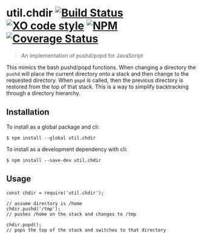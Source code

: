 # util.chdir [![Build Status](https://travis-ci.org/jmquigley/util.chdir.svg?branch=master)](https://travis-ci.org/jmquigley/util.chdir) [![XO code style](https://img.shields.io/badge/code_style-XO-5ed9c7.svg)](https://github.com/sindresorhus/xo) [![NPM](https://img.shields.io/badge/npm-v0.0.6-blue.svg)](https://www.npmjs.com/package/util.chdir) [![Coverage Status](https://coveralls.io/repos/github/jmquigley/util.chdir/badge.svg?branch=master)](https://coveralls.io/github/jmquigley/util.chdir?branch=master)

> An implementation of pushd/popd for JavaScript

This mimics the bash pushd/popd functions.  When changing a directory the `pushd` will place the current directory onto a stack and then change to the requested directory.  When `popd` is called, then the previous directory is restored from the top of that stack.  This is a way to simplify backtracking through a directory hierarchy.

## Installation

To install as a global package and cli:
```
$ npm install --global util.chdir
```

To install as a development dependency with cli:
```
$ npm install --save-dev util.chdir
```

## Usage

    const chdir = require('util.chdir');
    
    // assume directory is /home
    chdir.pushd('/tmp');
    // pushes /home on the stack and changes to /tmp
    
    chdir.popd();
    // pops the top of the stack and switches to that directory
